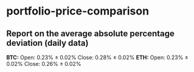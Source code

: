 # portfolio-price-comparison

## Report on the average absolute percentage deviation (daily data)

**BTC:**
Open: 0.23% ± 0.02%
Close: 0.28% ± 0.02%
**ETH:**
Open: 0.23% ± 0.02%
Close: 0.26% ± 0.02%
